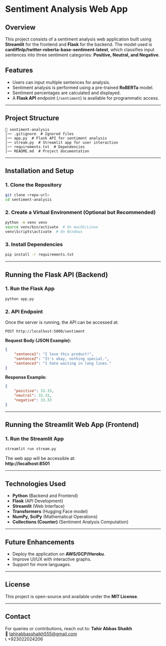 # Sentiment Analysis Web App

## Overview
This project consists of a sentiment analysis web application built using **Streamlit** for the frontend and **Flask** for the backend. The model used is **cardiffnlp/twitter-roberta-base-sentiment-latest**, which classifies input sentences into three sentiment categories: **Positive, Neutral, and Negative**.

## Features
- Users can input multiple sentences for analysis.
- Sentiment analysis is performed using a pre-trained **RoBERTa** model.
- Sentiment percentages are calculated and displayed.
- A **Flask API** endpoint (`/sentiment`) is available for programmatic access.

---

## Project Structure
```
📂 sentiment-analysis
│── .gitignore  # Ignored files
│── app.py  # Flask API for sentiment analysis
│── stream.py  # Streamlit app for user interaction
│── requirements.txt  # Dependencies
│── README.md  # Project documentation
```

---

## Installation and Setup
### 1. Clone the Repository
```bash
git clone <repo-url>
cd sentiment-analysis
```

### 2. Create a Virtual Environment (Optional but Recommended)
```bash
python -m venv venv
source venv/bin/activate  # On macOS/Linux
venv\Scripts\activate  # On Windows
```

### 3. Install Dependencies
```bash
pip install -r requirements.txt
```

---

## Running the Flask API (Backend)
### 1. Run the Flask App
```bash
python app.py
```
### 2. API Endpoint
Once the server is running, the API can be accessed at:
```
POST http://localhost:5000/sentiment
```
**Request Body (JSON Example):**
```json
{
    "sentence1": "I love this product!",
    "sentence2": "It's okay, nothing special.",
    "sentence3": "I hate waiting in long lines."
}
```
**Response Example:**
```json
{
    "positive": 33.33,
    "neutral": 33.33,
    "negative": 33.33
}
```

---

## Running the Streamlit Web App (Frontend)
### 1. Run the Streamlit App
```bash
streamlit run stream.py
```
The web app will be accessible at:  
**http://localhost:8501**

---

## Technologies Used
- **Python** (Backend and Frontend)
- **Flask** (API Development)
- **Streamlit** (Web Interface)
- **Transformers** (Hugging Face model)
- **NumPy, SciPy** (Mathematical Operations)
- **Collections (Counter)** (Sentiment Analysis Computation)

---

## Future Enhancements
- Deploy the application on **AWS/GCP/Heroku**.
- Improve UI/UX with interactive graphs.
- Support for more languages.

---

## License
This project is open-source and available under the **MIT License**.

---

## Contact
For queries or contributions, reach out to:
**Tahir Abbas Shaikh**  
📧 tahirabbasshaikh555@gmail.com  
📞 +923022024206

